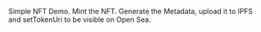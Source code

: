 Simple NFT Demo.
Mint the NFT.
Generate the Metadata, upload it to IPFS and setTokenUri to be visible on Open Sea.
